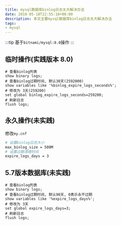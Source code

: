 ```yaml
---
title: mysql数据库binlog日志太大解决办法
date: 2018-05-18T22:55:18+08:00
description: 本文主要mysql数据库binlog日志太大解决办法
tags:
- mysql
---
```


<!-- truncate -->

:::tip
基于`bitnami/mysql:8.0`操作
:::

## 临时操作(实践版本 8.0)

```mysql
# 查看binlog列表
show binary logs;
# 查看binlog过期时间, 默认30天(2592000)
show variables like '%binlog_expire_logs_seconds%';
# 修改为 3天(259200)
set global binlog_expire_logs_seconds=259200;
# 刷新日志
flush logs;
```

## 永久操作(未实践)

修改`my.cnf`

```bash
# 设置binlog日志大小
max_binlog_size = 500M
# 设置过期清理时间
expire_logs_days = 3
```

## 5.7版本数据库(未实践)

```mysql
# 查看binlog列表
show binary logs;
# 查看binlog过期时间, 默认90天, 0表示永不过期
show variables like '%expire_logs_days%';
# 修改为 3天
set global expire_logs_days=3;
# 刷新日志
flush logs;
```
